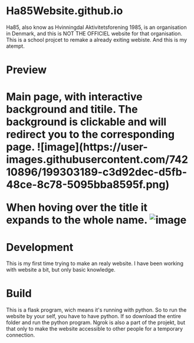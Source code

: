 # Ha85Website.github.io


Ha85, also know as Hvinningdal Aktivitetsforening 1985, is an organisation in Denmark, and this is NOT THE OFFICIEL website for that organisation. This is a school projcet to remake a already exiting webiste. And this is my atempt.

<h1>Preview<h1>
Main page, with interactive background and titile. The background is clickable and will redirect you to the corresponding page.
![image](https://user-images.githubusercontent.com/74210896/199303189-c3d92dec-d5fb-48ce-8c78-5095bba8595f.png)

When hoving over the title it expands to the whole name.
![image](https://user-images.githubusercontent.com/74210896/199306615-617e06aa-72da-4e03-b246-fb8794d3a707.png)


<h1>Development</h1>
This is my first time trying to make an realy website. I have been working with website a bit, but only basic knowledge.

<h1>Build</h1>
This is a flask program, wich means it's running with python. So to run the website by your self, you have to have python. If so download the entire folder and run the python program. Ngrok is also a part of the projekt, but that only to make the website accessible to other people for a temporary connection.

